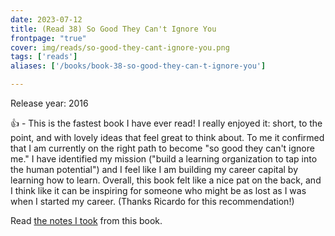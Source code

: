 ```yaml
---
date: 2023-07-12
title: (Read 38) So Good They Can't Ignore You
frontpage: "true"
cover: img/reads/so-good-they-cant-ignore-you.png
tags: ['reads']
aliases: ['/books/book-38-so-good-they-can-t-ignore-you']

---
```


Release year: 2016

👍 - This is the fastest book I have ever read! I really enjoyed it: short, to the point, and with lovely ideas that feel great to think about. To me it confirmed that I am currently on the right path to become "so good they can't ignore me." I have identified my mission ("build a learning organization to tap into the human potential") and I feel like I am building my career capital by learning how to learn. Overall, this book felt like a nice pat on the back, and I think like it can be inspiring for someone who might be as lost as I was when I started my career. (Thanks Ricardo for this recommendation!)

Read [the notes I took](https://drive.google.com/file/d/1gNwvrFlxsYXn7TrZi8JFnRwGHKz5QDU0/view?usp=drive_link) from this book.
